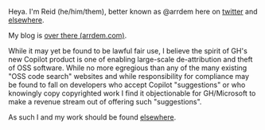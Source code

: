 Heya. I'm Reid (he/him/them), better known as @arrdem here on [twitter](https://twitter.com/arrdem) and [elsewhere](https://linkedin.com/in/arrdem).

My blog is [over there (arrdem.com)](https://arrdem.com).

While it may yet be found to be lawful fair use, I believe the spirit of GH's new Copilot product is one of enabling large-scale de-attribution and theft of OSS software.
While no more egregious than any of the many existing "OSS code search" websites and while responsibility for compliance may be found to fall on developers who accept Copilot "suggestions" or who knowingly copy copyrighted work I find it objectionable for GH/Microsoft to make a revenue stream out of offering such "suggestions". 

As such I and my work should be found [elsewhere](https://git.arrdem.com).
